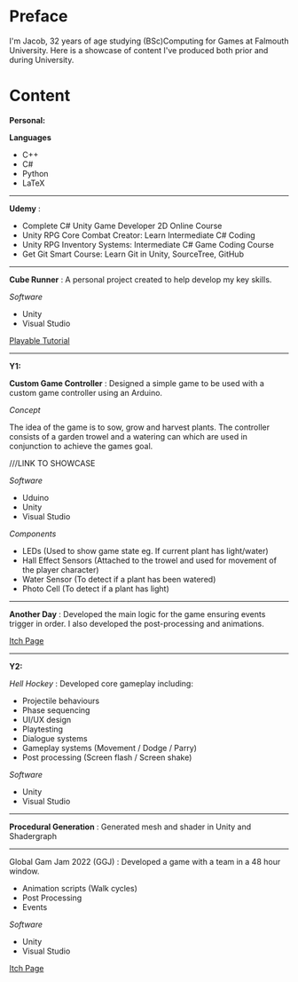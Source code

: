# Preface
I'm Jacob, 32 years of age studying (BSc)Computing for Games at Falmouth University. Here is a showcase of content I've produced both prior and during University.

# Content

**Personal:**

**Languages**

- C++
- C#
- Python
- LaTeX

---

**Udemy** : 

- Complete C# Unity Game Developer 2D Online Course
- Unity RPG Core Combat Creator: Learn Intermediate C# Coding
- Unity RPG Inventory Systems: Intermediate C# Game Coding Course
- Get Git Smart Course: Learn Git in Unity, SourceTree, GitHub

---

**Cube Runner** : A personal project created to help develop my key skills.

*Software*
- Unity
- Visual Studio

[Playable Tutorial](https://sharemygame.com/@Mo0mba/added-colours)

---

**Y1:**

**Custom Game Controller** : Designed a simple game to be used with a custom game controller using an Arduino. 

*Concept*

The idea of the game is to sow, grow and harvest plants. 
The controller consists of a garden trowel and a watering can which are used in conjunction to achieve the games goal.

///LINK TO SHOWCASE

*Software*
- Uduino
- Unity
- Visual Studio

*Components*
- LEDs (Used to show game state eg. If current plant has light/water)
- Hall Effect Sensors (Attached to the trowel and used for movement of the player character)
- Water Sensor (To detect if a plant has been watered)
- Photo Cell (To detect if a plant has light)

---

**Another Day** : Developed the main logic for the game ensuring events trigger in order. I also developed the post-processing and animations.

[Itch Page](https://another-dollar-studios.itch.io/another-day)

---

**Y2:**

*Hell Hockey* : Developed core gameplay including:
- Projectile behaviours
- Phase sequencing
- UI/UX design
- Playtesting
- Dialogue systems 
- Gameplay systems (Movement / Dodge / Parry)
- Post processing (Screen flash / Screen shake)

*Software*
- Unity
- Visual Studio

---

**Procedural Generation** : Generated mesh and shader in Unity and Shadergraph

---

Global Gam Jam 2022 (GGJ) : Developed a game with a team in a 48 hour window. 

- Animation scripts (Walk cycles)
- Post Processing
- Events

*Software*
- Unity
- Visual Studio

[Itch Page](https://katie-campkin.itch.io/a-walk-home)



